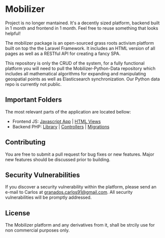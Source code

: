 # Mobilizer

Project is no longer mantained. It's a decently sized platform, backend built in 1 month and frontend in 1 month. Feel free to reuse something that looks helpful!

The mobilizer package is an open-sourced grass roots activism platform built on top the the Laravel Framework. It includes an HTML version of all pages as well as a RESTful API for creating a fancy SPA.

This repository is only the CRUD of the system, for a fully functional platform you will need to pull the Mobilizer-Python-Data repository which includes all mathematical algorithms for expanding and manipulating geospatial points as well as Elasticsearch synchronization. Our Python data repo is currently not public.

## Important Folders
The most relevant parts of the application are located bellow:
* Frontend JS: [Javascript App](https://github.com/the-invisible-man/mobilizer/tree/master/public/js/mobilizer) | [HTML Views](https://github.com/the-invisible-man/mobilizer/tree/master/resources/views)
* Backend PHP: [Library](https://github.com/the-invisible-man/mobilizer/tree/master/app/Lib/Packages) | [Controllers](https://github.com/the-invisible-man/mobilizer/tree/master/app/Http/Controllers) | [Migrations](https://github.com/the-invisible-man/mobilizer/tree/master/database/migrations)

## Contributing

You are free to submit a pull request for bug fixes or new features. Major new features should be discussed prior to building.

## Security Vulnerabilities

If you discover a security vulnerability within the platform, please send an e-mail to Carlos at granados.carlos91@gmail.com. All security vulnerabilities will be promptly addressed.

## License

The Mobilizer platform and any derivatives from it, shall be strcily use for non commercial purposes only.
